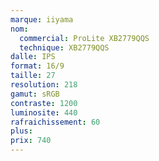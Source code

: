 ```yaml
---
marque: iiyama
nom:
  commercial: ProLite XB2779QQS
  technique: XB2779QQS
dalle: IPS
format: 16/9
taille: 27
resolution: 218
gamut: sRGB
contraste: 1200
luminosite: 440
rafraichissement: 60
plus:
prix: 740
---
```

